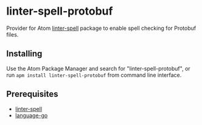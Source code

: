 # linter-spell-protobuf

Provider for Atom [linter-spell](https://atom.io/packages/linter-spell) package to enable spell checking for Protobuf files.

## Installing

Use the Atom Package Manager and search for "linter-spell-protobuf", or run `apm install linter-spell-protobuf` from command line interface.

## Prerequisites

* [linter-spell](https://atom.io/packages/linter-spell)
* [language-go](https://atom.io/packages/language-protobuf)

